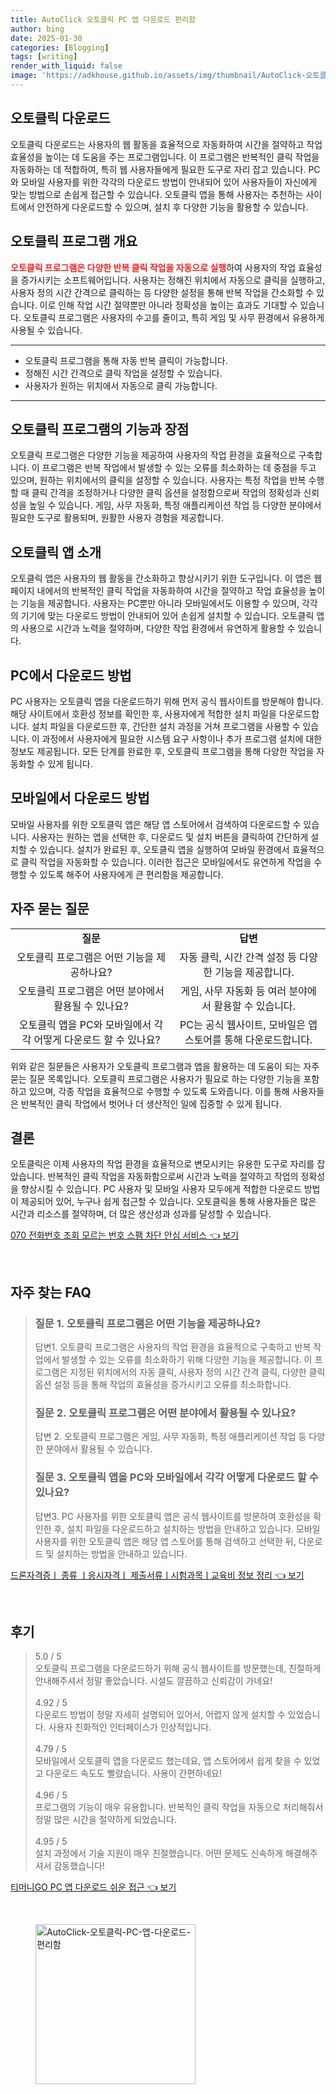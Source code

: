 ```yaml
---
title: AutoClick 오토클릭 PC 앱 다운로드 편리함
author: bing
date: 2025-01-30
categories: [Blogging]
tags: [writing]
render_with_liquid: false
image: 'https://adkhouse.github.io/assets/img/thumbnail/AutoClick-오토클릭-PC-앱-다운로드-편리함.webp'
---
```



<h2 id='오토클릭 다운로드'>오토클릭 다운로드</h2>

<p>오토클릭 다운로드는 사용자의 웹 활동을 효율적으로 자동화하여 시간을 절약하고 작업 효율성을 높이는 데 도움을 주는 프로그램입니다. 이 프로그램은 반복적인 클릭 작업을 자동화하는 데 적합하여, 특히 웹 사용자들에게 필요한 도구로 자리 잡고 있습니다. PC와 모바일 사용자를 위한 각각의 다운로드 방법이 안내되어 있어 사용자들이 자신에게 맞는 방법으로 손쉽게 접근할 수 있습니다. 오토클릭 앱을 통해 사용자는 추천하는 사이트에서 안전하게 다운로드할 수 있으며, 설치 후 다양한 기능을 활용할 수 있습니다.</p>

<h2 id='오토클릭 프로그램 개요'>오토클릭 프로그램 개요</h2>

<p><b><span style="color: #ee2323;">오토클릭 프로그램은 다양한 반복 클릭 작업을 자동으로 실행</span></b>하여 사용자의 작업 효율성을 증가시키는 소프트웨어입니다. 사용자는 정해진 위치에서 자동으로 클릭을 실행하고, 사용자 정의 시간 간격으로 클릭하는 등 다양한 설정을 통해 반복 작업을 간소화할 수 있습니다. 이로 인해 작업 시간 절약뿐만 아니라 정확성을 높이는 효과도 기대할 수 있습니다. 오토클릭 프로그램은 사용자의 수고를 줄이고, 특히 게임 및 사무 환경에서 유용하게 사용될 수 있습니다.</p>

<hr />

<ul>
    <li>오토클릭 프로그램을 통해 자동 반복 클릭이 가능합니다.</li>
    <li>정해진 시간 간격으로 클릭 작업을 설정할 수 있습니다.</li>
    <li>사용자가 원하는 위치에서 자동으로 클릭 가능합니다.</li>
</ul>

<hr />

<h2 id='오토클릭 프로그램의 기능과 장점'>오토클릭 프로그램의 기능과 장점</h2>

<p>오토클릭 프로그램은 다양한 기능을 제공하여 사용자의 작업 환경을 효율적으로 구축합니다. 이 프로그램은 반복 작업에서 발생할 수 있는 오류를 최소화하는 데 중점을 두고 있으며, 원하는 위치에서의 클릭을 설정할 수 있습니다. 사용자는 특정 작업을 반복 수행할 때 클릭 간격을 조정하거나 다양한 클릭 옵션을 설정함으로써 작업의 정확성과 신뢰성을 높일 수 있습니다. 게임, 사무 자동화, 특정 애플리케이션 작업 등 다양한 분야에서 필요한 도구로 활용되며, 원활한 사용자 경험을 제공합니다.</p>

<h2 id='오토클릭 앱 소개'>오토클릭 앱 소개</h2>

<p>오토클릭 앱은 사용자의 웹 활동을 간소화하고 향상시키기 위한 도구입니다. 이 앱은 웹 페이지 내에서의 반복적인 클릭 작업을 자동화하여 시간을 절약하고 작업 효율성을 높이는 기능을 제공합니다. 사용자는 PC뿐만 아니라 모바일에서도 이용할 수 있으며, 각각의 기기에 맞는 다운로드 방법이 안내되어 있어 손쉽게 설치할 수 있습니다. 오토클릭 앱의 사용으로 시간과 노력을 절약하며, 다양한 작업 환경에서 유연하게 활용할 수 있습니다.</p>

<h2 id='PC에서 다운로드 방법'>PC에서 다운로드 방법</h2>

<p>PC 사용자는 오토클릭 앱을 다운로드하기 위해 먼저 공식 웹사이트를 방문해야 합니다. 해당 사이트에서 호환성 정보를 확인한 후, 사용자에게 적합한 설치 파일을 다운로드합니다. 설치 파일을 다운로드한 후, 간단한 설치 과정을 거쳐 프로그램을 사용할 수 있습니다. 이 과정에서 사용자에게 필요한 시스템 요구 사항이나 추가 프로그램 설치에 대한 정보도 제공됩니다. 모든 단계를 완료한 후, 오토클릭 프로그램을 통해 다양한 작업을 자동화할 수 있게 됩니다.</p>

<h2 id='모바일에서 다운로드 방법'>모바일에서 다운로드 방법</h2>

<p>모바일 사용자를 위한 오토클릭 앱은 해당 앱 스토어에서 검색하여 다운로드할 수 있습니다. 사용자는 원하는 앱을 선택한 후, 다운로드 및 설치 버튼을 클릭하여 간단하게 설치할 수 있습니다. 설치가 완료된 후, 오토클릭 앱을 실행하여 모바일 환경에서 효율적으로 클릭 작업을 자동화할 수 있습니다. 이러한 접근은 모바일에서도 유연하게 작업을 수행할 수 있도록 해주어 사용자에게 큰 편리함을 제공합니다.</p>

<h2 id='자주 묻는 질문'>자주 묻는 질문</h2>

<table>
    <tr>
        <td style="text-align: center; height: 17px;"><b>질문</b></td>
        <td style="text-align: center; height: 17px;"><b>답변</b></td>
    </tr>
    <tr>
        <td style="text-align: center; height: 17px;">오토클릭 프로그램은 어떤 기능을 제공하나요?</td>
        <td style="text-align: center; height: 17px;">자동 클릭, 시간 간격 설정 등 다양한 기능을 제공합니다.</td>
    </tr>
    <tr>
        <td style="text-align: center; height: 17px;">오토클릭 프로그램은 어떤 분야에서 활용될 수 있나요?</td>
        <td style="text-align: center; height: 17px;">게임, 사무 자동화 등 여러 분야에서 활용할 수 있습니다.</td>
    </tr>
    <tr>
        <td style="text-align: center; height: 17px;">오토클릭 앱을 PC와 모바일에서 각각 어떻게 다운로드 할 수 있나요?</td>
        <td style="text-align: center; height: 17px;">PC는 공식 웹사이트, 모바일은 앱 스토어를 통해 다운로드합니다.</td>
    </tr>
</table>

<p>위와 같은 질문들은 사용자가 오토클릭 프로그램과 앱을 활용하는 데 도움이 되는 자주 묻는 질문 목록입니다. 오토클릭 프로그램은 사용자가 필요로 하는 다양한 기능을 포함하고 있으며, 각종 작업을 효율적으로 수행할 수 있도록 도와줍니다. 이를 통해 사용자들은 반복적인 클릭 작업에서 벗어나 더 생산적인 일에 집중할 수 있게 됩니다.</p>

<h2 id='결론'>결론</h2>

<p>오토클릭은 이제 사용자의 작업 환경을 효율적으로 변모시키는 유용한 도구로 자리를 잡았습니다. 반복적인 클릭 작업을 자동화함으로써 시간과 노력을 절약하고 작업의 정확성을 향상시킬 수 있습니다. PC 사용자 및 모바일 사용자 모두에게 적합한 다운로드 방법이 제공되어 있어, 누구나 쉽게 접근할 수 있습니다. 오토클릭을 통해 사용자들은 많은 시간과 리소스를 절약하며, 더 많은 생산성과 성과를 달성할 수 있습니다.</p>


<p><a class="click-button" title="070 전화번호 조회 모르는 번호 스팸 차단 안심 서비스" href="https://adkhouse.github.io/posts/070-%EC%A0%84%ED%99%94%EB%B2%88%ED%98%B8-%EC%A1%B0%ED%9A%8C-%EB%AA%A8%EB%A5%B4%EB%8A%94-%EB%B2%88%ED%98%B8-%EC%8A%A4%ED%8C%B8-%EC%B0%A8%EB%8B%A8-%EC%95%88%EC%8B%AC-%EC%84%9C%EB%B9%84%EC%8A%A4/" rel="dofollow">070 전화번호 조회 모르는 번호 스팸 차단 안심 서비스 👈 보기</a></p><br>
<h2 id='자주_찾는_FAQ'>자주 찾는 FAQ</h2>
<div itemscope="" itemtype="https://schema.org/FAQPage"> 
<blockquote> 
<div itemscope="" itemprop="mainEntity" itemtype="https://schema.org/Question"> 
<h3 itemprop="name">질문 1. 오토클릭 프로그램은 어떤 기능을 제공하나요?</h3> 
<div itemscope="" itemprop="acceptedAnswer" itemtype="https://schema.org/Answer"> 
<span itemprop="text"> 
<p>답변1. 오토클릭 프로그램은 사용자의 작업 환경을 효율적으로 구축하고 반복 작업에서 발생할 수 있는 오류를 최소화하기 위해 다양한 기능을 제공합니다. 이 프로그램은 지정된 위치에서의 자동 클릭, 사용자 정의 시간 간격 클릭, 다양한 클릭 옵션 설정 등을 통해 작업의 효율성을 증가시키고 오류를 최소화합니다.</p> 
</span> 
</div> 
</div> 

<div itemscope="" itemprop="mainEntity" itemtype="https://schema.org/Question"> 
<h3 itemprop="name">질문 2. 오토클릭 프로그램은 어떤 분야에서 활용될 수 있나요?</h3> 
<div itemscope="" itemprop="acceptedAnswer" itemtype="https://schema.org/Answer"> 
<span itemprop="text"> 
<p>답변 2. 오토클릭 프로그램은 게임, 사무 자동화, 특정 애플리케이션 작업 등 다양한 분야에서 활용될 수 있습니다.</p> 
</span> 
</div> 
</div> 

<div itemscope="" itemprop="mainEntity" itemtype="https://schema.org/Question"> 
<h3 itemprop="name">질문 3. 오토클릭 앱을 PC와 모바일에서 각각 어떻게 다운로드 할 수 있나요?</h3> 
<div itemscope="" itemprop="acceptedAnswer" itemtype="https://schema.org/Answer"> 
<span itemprop="text"> 
<p>답변3. PC 사용자를 위한 오토클릭 앱은 공식 웹사이트를 방문하여 호환성을 확인한 후, 설치 파일을 다운로드하고 설치하는 방법을 안내하고 있습니다. 모바일 사용자를 위한 오토클릭 앱은 해당 앱 스토어를 통해 검색하고 선택한 뒤, 다운로드 및 설치하는 방법을 안내하고 있습니다.</p> 
</span> 
</div> 
</div> 
</blockquote> 
</div>
<p><a class="click-button" title="드론자격증ㅣ 종류 ㅣ응시자격ㅣ 제출서류ㅣ시험과목ㅣ교육비 정보 정리" href="https://adkhouse.github.io/posts/%EB%93%9C%EB%A1%A0%EC%9E%90%EA%B2%A9%EC%A6%9D%E3%85%A3-%EC%A2%85%EB%A5%98-%E3%85%A3%EC%9D%91%EC%8B%9C%EC%9E%90%EA%B2%A9%E3%85%A3-%EC%A0%9C%EC%B6%9C%EC%84%9C%EB%A5%98%E3%85%A3%EC%8B%9C%ED%97%98%EA%B3%BC%EB%AA%A9%E3%85%A3%EA%B5%90%EC%9C%A1%EB%B9%84-%EC%A0%95%EB%B3%B4-%EC%A0%95%EB%A6%AC/" rel="dofollow">드론자격증ㅣ 종류 ㅣ응시자격ㅣ 제출서류ㅣ시험과목ㅣ교육비 정보 정리 👈 보기</a></p><br>
<h2 id='후기'>후기</h2>
<div itemscope itemtype="https://schema.org/Product">
  <blockquote>
  <div itemprop="review" itemscope itemtype="https://schema.org/Review">
      <div itemprop="reviewRating" itemscope itemtype="https://schema.org/Rating"> <span itemprop="ratingValue">5.0</span> / <span itemprop="bestRating">5</span> </div>
      <span itemprop="reviewBody">오토클릭 프로그램을 다운로드하기 위해 공식 웹사이트를 방문했는데, 친절하게 안내해주셔서 정말 좋았습니다. 시설도 깔끔하고 신뢰감이 가네요!</span>
  </div>
  <br>
  <div itemprop="review" itemscope itemtype="https://schema.org/Review">
      <div itemprop="reviewRating" itemscope itemtype="https://schema.org/Rating"> <span itemprop="ratingValue">4.92</span> / <span itemprop="bestRating">5</span> </div>
      <span itemprop="reviewBody">다운로드 방법이 정말 자세히 설명되어 있어서, 어렵지 않게 설치할 수 있었습니다. 사용자 친화적인 인터페이스가 인상적입니다.</span>
  </div>
  <br>
  <div itemprop="review" itemscope itemtype="https://schema.org/Review">
      <div itemprop="reviewRating" itemscope itemtype="https://schema.org/Rating"> <span itemprop="ratingValue">4.79</span> / <span itemprop="bestRating">5</span> </div>
      <span itemprop="reviewBody">모바일에서 오토클릭 앱을 다운로드 했는데요, 앱 스토어에서 쉽게 찾을 수 있었고 다운로드 속도도 빨랐습니다. 사용이 간편하네요!</span>
  </div>
  <br>
  <div itemprop="review" itemscope itemtype="https://schema.org/Review">
      <div itemprop="reviewRating" itemscope itemtype="https://schema.org/Rating"> <span itemprop="ratingValue">4.96</span> / <span itemprop="bestRating">5</span> </div>
      <span itemprop="reviewBody">프로그램의 기능이 매우 유용합니다. 반복적인 클릭 작업을 자동으로 처리해줘서 정말 많은 시간을 절약하게 되었습니다.</span>
  </div>
  <br>
  <div itemprop="review" itemscope itemtype="https://schema.org/Review">
      <div itemprop="reviewRating" itemscope itemtype="https://schema.org/Rating"> <span itemprop="ratingValue">4.95</span> / <span itemprop="bestRating">5</span> </div>
      <span itemprop="reviewBody">설치 과정에서 기술 지원이 매우 친절했습니다. 어떤 문제도 신속하게 해결해주셔서 감동했습니다!</span>
  </div>
  </blockquote>
</div>
<p><a class="click-button" title="티머니GO PC 앱 다운로드 쉬운 접근" href="https://adkhouse.github.io/posts/%ED%8B%B0%EB%A8%B8%EB%8B%88GO-PC-%EC%95%B1-%EB%8B%A4%EC%9A%B4%EB%A1%9C%EB%93%9C-%EC%89%AC%EC%9A%B4-%EC%A0%91%EA%B7%BC/" rel="dofollow">티머니GO PC 앱 다운로드 쉬운 접근 👈 보기</a></p><br>
<figure class="image"><img src="https://adkhouse.github.io/assets/img/thumbnail/AutoClick-오토클릭-PC-앱-다운로드-편리함.webp" alt="AutoClick-오토클릭-PC-앱-다운로드-편리함" width="256" height="256"></figure>